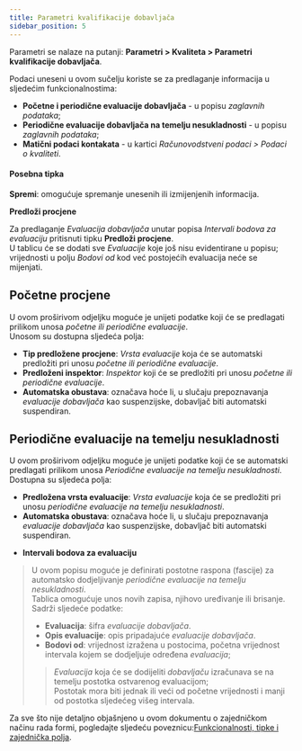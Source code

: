 ```yaml
---
title: Parametri kvalifikacije dobavljača
sidebar_position: 5
---
```


Parametri se nalaze na putanji: **Parametri > Kvaliteta > Parametri kvalifikacije dobavljača**.

Podaci uneseni u ovom sučelju koriste se za predlaganje informacija u sljedećim funkcionalnostima:     
- **Početne i periodične evaluacije dobavljača** - u popisu *zaglavnih podataka*;   
- **Periodične evaluacije dobavljača na temelju nesukladnosti** - u popisu *zaglavnih podataka*;   
- **Matični podaci kontakata** - u kartici *Računovodstveni podaci > Podaci o kvaliteti*.   

#### Posebna tipka

**Spremi**: omogućuje spremanje unesenih ili izmijenjenih informacija.   

**Predloži procjene**

Za predlaganje *Evaluacija dobavljača* unutar popisa *Intervali bodova za evaluaciju* pritisnuti tipku **Predloži procjene**.    
U tablicu će se dodati sve *Evaluacije* koje još nisu evidentirane u popisu; vrijednosti u polju *Bodovi od* kod već postojećih evaluacija neće se mijenjati.  

## Početne procjene   

U ovom proširivom odjeljku moguće je unijeti podatke koji će se predlagati prilikom unosa *početne ili periodične evaluacije*.   
Unosom su dostupna sljedeća polja:    
- **Tip predložene procjene**: *Vrsta evaluacije* koja će se automatski predložiti pri unosu *početne ili periodične evaluacije*.   
- **Predloženi inspektor**: *Inspektor* koji će se predložiti pri unosu *početne ili periodične evaluacije*.   
- **Automatska obustava**: označava hoće li, u slučaju prepoznavanja *evaluacije dobavljača* kao suspenzijske, dobavljač biti automatski suspendiran.  

## Periodične evaluacije na temelju nesukladnosti       

U ovom proširivom odjeljku moguće je unijeti podatke koji će se automatski predlagati prilikom unosa *Periodične evaluacije na temelju nesukladnosti*.   
Dostupna su sljedeća polja:    
- **Predložena vrsta evaluacije**: *Vrsta evaluacije* koja će se predložiti pri unosu *periodične evaluacije na temelju nesukladnosti*.     
- **Automatska obustava**: označava hoće li, u slučaju prepoznavanja *evaluacije dobavljača* kao suspenzijske, dobavljač biti automatski suspendiran.    
>
- **Intervali bodova za evaluaciju**   
> U ovom popisu moguće je definirati postotne raspona (fascije) za automatsko dodjeljivanje *periodične evaluacije na temelju nesukladnosti*.     
> Tablica omogućuje unos novih zapisa, njihovo uređivanje ili brisanje. Sadrži sljedeće podatke:     
>- **Evaluacija**: šifra *evaluacije dobavljača*.   
>- **Opis evaluacije**: opis pripadajuće *evaluacije dobavljača*.   
>- **Bodovi od**: vrijednost izražena u postocima, početna vrijednost intervala kojem se dodjeljuje određena *evaluacija*;   
>> *Evaluacija* koja će se dodijeliti *dobavljaču* izračunava se na temelju postotka ostvarenog evaluacijom;     
>> Postotak mora biti jednak ili veći od početne vrijednosti i manji od postotka sljedećeg višeg intervala.  

Za sve što nije detaljno objašnjeno u ovom dokumentu o zajedničkom načinu rada formi, pogledajte sljedeću poveznicu:[Funkcionalnosti, tipke i zajednička polja](/docs/guide/common).  

